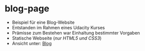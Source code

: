 # blog-page

- Beispiel für eine Blog-Website
- Entstanden im Rahmen eines Udacity Kurses
- Prämisse zum Bestehen war Einhaltung bestimmter Vorgaben
- Statische Webseite (_nur HTML5 und CSS3_)
- Ansicht unter: [Blog](https://udacity-blog-project-mb.web.app/index.html)

